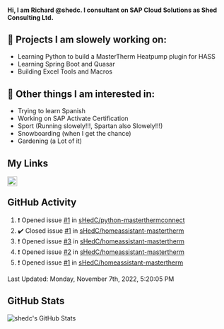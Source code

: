 #### Hi, I am Richard @shedc. I consultant on SAP Cloud Solutions as Shed Consulting Ltd.

## 👋 Projects I am slowely working on:
- Learning Python to build a MasterTherm Heatpump plugin for HASS
- Learning Spring Boot and Quasar
- Building Excel Tools and Macros

## 👀 Other things I am interested in:
- Trying to learn Spanish
- Working on SAP Activate Certification
- Sport (Running slowely!!!, Spartan also Slowely!!!)
- Snowboarding (when I get the chance)
- Gardening (a Lot of it)

## My Links
[<img align="left" alt="shedc | LinkedIn" width="22px" src="https://cdn.jsdelivr.net/npm/simple-icons@v3/icons/linkedin.svg" />][linkedin]

<br/>

## GitHub Activity
<!--RECENT_ACTIVITY:start-->
1. ❗️ Opened issue [#1](https://github.com/sHedC/python-masterthermconnect/issues/1) in [sHedC/python-masterthermconnect](https://github.com/sHedC/python-masterthermconnect)
2. ✔️ Closed issue [#1](https://github.com/sHedC/homeassistant-mastertherm/issues/1) in [sHedC/homeassistant-mastertherm](https://github.com/sHedC/homeassistant-mastertherm)
3. ❗️ Opened issue [#3](https://github.com/sHedC/homeassistant-mastertherm/issues/3) in [sHedC/homeassistant-mastertherm](https://github.com/sHedC/homeassistant-mastertherm)
4. ❗️ Opened issue [#2](https://github.com/sHedC/homeassistant-mastertherm/issues/2) in [sHedC/homeassistant-mastertherm](https://github.com/sHedC/homeassistant-mastertherm)
5. ❗️ Opened issue [#1](https://github.com/sHedC/homeassistant-mastertherm/issues/1) in [sHedC/homeassistant-mastertherm](https://github.com/sHedC/homeassistant-mastertherm)
<!--RECENT_ACTIVITY:end-->
<!--RECENT_ACTIVITY:last_update-->
Last Updated: Monday, November 7th, 2022, 5:20:05 PM
<!--RECENT_ACTIVITY:last_update_end-->

## GitHub Stats
<img align="left" alt="shedc's GitHub Stats" src="https://github-readme-stats.vercel.app/api?username=shedc&show_icons=true&hide_title=true" />

[linkedin]: https://www.linkedin.com/in/richard-holmes-3314251/

